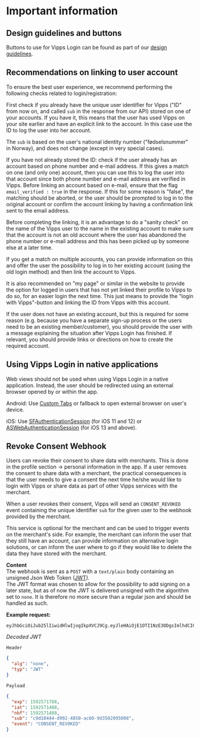 <!-- START_METADATA
---
title: Important information
sidebar_position: 20
---
END_METADATA -->

# Important information

## Design guidelines and buttons

Buttons to use for Vipps Login can be found as part of our
[design guidelines](https://vippsas.github.io/vipps-developer-docs/docs/vipps-design-guidelines/vipps-buttons).

## Recommendations on linking to user account

To ensure the best user experience, we recommend performing the following checks
related to login/registration:

First check if you already have the unique user identifier for Vipps ("ID" from
now on, and called `sub` in the response from our API) stored on one of your
accounts. If you have it, this means that the user has used Vipps on your site
earlier and have an explicit link to the account. In this case use the ID to log
the user into her account.

The `sub` is based on the user's national identity number ("fødselsnummer"
in Norway), and does not change (except in very special cases).

If you have not already stored the ID: check if the user already has an account
based on phone number and e-mail address. If this gives a match on one (and
only one) account, then you can use this to log the user into that account since
both phone number and e-mail address are verified in Vipps.
Before linking an account based on e-mail, ensure that the flag `email_verified : true` in the response.
If this for some reason is "false", the matching should be aborted,
or the user should be prompted to log in to the original account
or confirm the account linking by having a confirmation link sent to the email address.

Before completing the linking, it is an advantage to do a "sanity check" on the name
of the Vipps user to the name in the existing account to make sure that the
account is not an old account where the user has abandoned the phone number or
e-mail address and this has been picked up by someone else at a later time.

If you get a match on multiple accounts, you can provide information on this and
offer the user the possibility to log in to her existing account (using the old
login method) and then link the account to Vipps.

It is also recommended on "my page" or similar in the website to provide the
option for logged in users that has not yet linked their profile to Vipps to do
so, for an easier login the next time. This just means to provide the "login
with Vipps"-button and linking the ID from Vipps with this account.

If the user does not have an existing account, but this is required for some reason
(e.g. because you have a separate sign-up process or the users need to be an existing member/customer),
you should provide the user with a message explaining the situation after Vipps Login has finished.
If relevant, you should provide links or directions on how to create the required account.

## Using Vipps Login in native applications

Web views should not be used when using Vipps Login in a native application. Instead, the user should be redirected using an external browser opened by or within the app.

Android: Use [Custom Tabs](https://developer.chrome.com/multidevice/android/customtabs) or fallback to open external browser on user's device.

iOS: Use [SFAuthenticationSession](https://developer.apple.com/documentation/safariservices/sfauthenticationsession) (for iOS 11 and 12) or
[ASWebAuthenticationSession](https://developer.apple.com/documentation/authenticationservices/aswebauthenticationsession) (for iOS 13 and above).

## Revoke Consent Webhook

Users can revoke their consent to share data with merchants. This is done in the profile section -> personal information in the app.
If a user removes the consent to share data with a merchant, the practical consequences is that the user needs to give a consent the next time he/she would like to login with Vipps
or share data as part of other Vipps services with the merchant.

When a user revokes their consent, Vipps will send an `CONSENT_REVOKED` event containing the unique identifier `sub` for the given user to the webhook provided by the merchant.

This service is optional for the merchant and can be used to trigger events on the merchant's side.
For example, the merchant can inform the user that they still have an account, can provide information on alternative login solutions, or
can inform the user where to go if they would like to delete the data they have stored with the merchant.

**Content**  
The webhook is sent as a `POST` with a `text/plain` body containing an unsigned Json Web Token ([JWT](https://jwt.io/)).  
The JWT format was chosen to allow for the possibility to add signing on a later state, but as of now the JWT is delivered unsigned with the algorithm set to `none`.
It is therefore no more secure than a regular json and should be handled as such.

**Example request:**

```text
eyJhbGciOiJub25lIiwidHlwIjogIkpXVCJ9Cg.eyJleHAiOjE1OTI1NzE3ODgsImlhdCI6MTU5MjU3MTQ4OCwibmJmIjoxNTkyNTcxNDg4LCJzdWIiOiJjOWQxMDQ0NC1kOTkyLTQ4NTAtYWM2MC05ZDM1MDIwOTUwMDgiLCJldmVudCI6IkNPTlNFTlRfUkVWT0tFRCJ9
```

*Decoded JWT*

`Header`

```json
{
  "alg": "none",
  "typ": "JWT"
}
```

`Payload`

```json
{
  "exp": 1592571788,
  "iat": 1592571488,
  "nbf": 1592571488,
  "sub": "c9d10444-d992-4850-ac60-9d3502095008",
  "event": "CONSENT_REVOKED"
}
```
